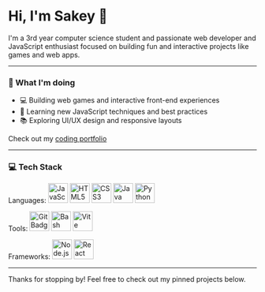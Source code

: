 # Hi, I'm Sakey 👋

I'm a 3rd year computer science student and passionate web developer and JavaScript enthusiast focused on building fun and interactive projects like games and web apps.

---

### 🚀 What I'm doing

- 💻 Building web games and interactive front-end experiences
- 🎯 Learning new JavaScript techniques and best practices
- 📚 Exploring UI/UX design and responsive layouts

Check out my [coding portfolio](https://sheikh-portfolio.vercel.app)

---

###  💻 Tech Stack

Languages: <img src="https://img.shields.io/badge/JavaScript-F7DF1E?style=flat&logo=javascript&logoColor=black" alt="JavaScript Badge" height="40" /> <img src="https://img.shields.io/badge/HTML5-E34F26?style=flat&logo=html5&logoColor=white" alt="HTML5 Badge" height="40" /> <img src="https://img.shields.io/badge/CSS3-1572B6?style=flat&logo=css3&logoColor=white" alt="CSS3 Badge" height="40" /> <img src="https://img.shields.io/badge/Java-007396?style=flat&logo=java&logoColor=white" alt="Java Badge" height="40" /> <img src="https://img.shields.io/badge/Python-3776AB?style=flat&logo=python&logoColor=white" alt="Python Badge" height="40" />

Tools: <img src="https://img.shields.io/badge/Git-F05032?style=flat&logo=git&logoColor=white" alt="Git Badge" height="40" /> <img src="https://img.shields.io/badge/Bash-4EAA25?style=flat&logo=gnu-bash&logoColor=white" alt="Bash Badge" height="40" /> <img src="https://img.shields.io/badge/Vite-646CFF?style=flat&logo=vite&logoColor=FFD62E" alt="Vite Badge" height="40" />

Frameworks: <img src="https://img.shields.io/badge/Node.js-339933?style=flat&logo=node.js&logoColor=white" alt="Node.js Badge" height="40" /> <img src="https://img.shields.io/badge/React-20232A?style=flat&logo=react&logoColor=61DAFB" alt="React Badge" height="40" />

---

Thanks for stopping by! Feel free to check out my pinned projects below.

